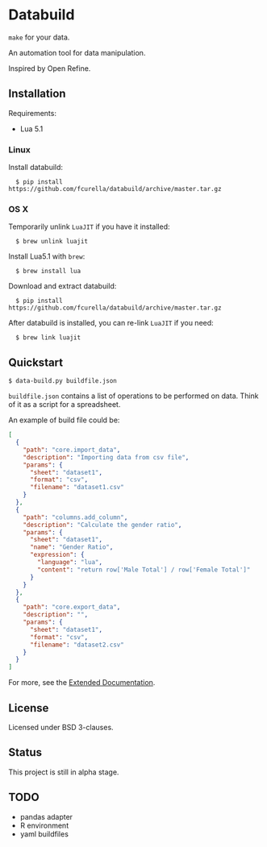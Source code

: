 # Databuild

`make` for your data.

An automation tool for data manipulation.

Inspired by Open Refine.

## Installation

Requirements:

* Lua 5.1

### Linux

Install databuild:

```
  $ pip install https://github.com/fcurella/databuild/archive/master.tar.gz
```

### OS X

Temporarily unlink `LuaJIT` if you have it installed:

```
  $ brew unlink luajit
```

Install Lua5.1 with `brew`:

```
  $ brew install lua
```

Download and extract databuild:

```
  $ pip install https://github.com/fcurella/databuild/archive/master.tar.gz
```

After databuild is installed, you can re-link `LuaJIT` if you need:

```
  $ brew link luajit
```

## Quickstart

```
$ data-build.py buildfile.json

```

`buildfile.json` contains a list of operations to be performed on data. Think of it as a script for a spreadsheet.

An example of build file could be:

```json
[
  {
    "path": "core.import_data",
    "description": "Importing data from csv file",
    "params": {
      "sheet": "dataset1",
      "format": "csv",
      "filename": "dataset1.csv"
    }
  },
  {
    "path": "columns.add_column",
    "description": "Calculate the gender ratio",
    "params": {
      "sheet": "dataset1",
      "name": "Gender Ratio",
      "expression": {
        "language": "lua",
        "content": "return row['Male Total'] / row['Female Total']"
      }
    }
  },
  {
    "path": "core.export_data",
    "description": "",
    "params": {
      "sheet": "dataset1",
      "format": "csv",
      "filename": "dataset2.csv"
    }
  }
]
```

For more, see the [Extended Documentation](http://databuild.readthedocs.org/en/latest/).

## License

Licensed under BSD 3-clauses.

## Status

This project is still in alpha stage.

## TODO

* pandas adapter
* R environment
* yaml buildfiles
